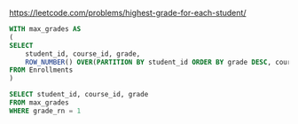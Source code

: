 
https://leetcode.com/problems/highest-grade-for-each-student/

```sql
WITH max_grades AS 
(
SELECT 
    student_id, course_id, grade,
    ROW_NUMBER() OVER(PARTITION BY student_id ORDER BY grade DESC, course_id ASC) as grade_rn
FROM Enrollments
)

SELECT student_id, course_id, grade
FROM max_grades
WHERE grade_rn = 1
```
